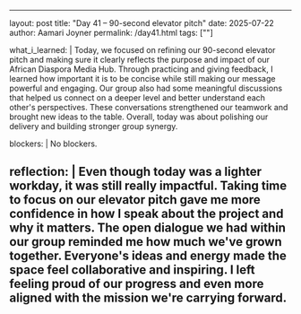 ---
layout: post
title: "Day 41 – 90-second elevator pitch"
date: 2025-07-22
author: Aamari Joyner
permalink: /day41.html
tags: [""]

what_i_learned: |
    Today, we focused on refining our 90-second elevator pitch and making sure it clearly reflects the purpose and impact of our African Diaspora Media Hub. Through practicing and giving feedback, I learned how important it is to be concise while still making our message powerful and engaging. Our group also had some meaningful discussions that helped us connect on a deeper level and better understand each other's perspectives. These conversations strengthened our teamwork and brought new ideas to the table. Overall, today was about polishing our delivery and building stronger group synergy.

blockers: |
    No blockers.

reflection: |
  Even though today was a lighter workday, it was still really impactful. Taking time to focus on our elevator pitch gave me more confidence in how I speak about the project and why it matters. The open dialogue we had within our group reminded me how much we've grown together. Everyone's ideas and energy made the space feel collaborative and inspiring. I left feeling proud of our progress and even more aligned with the mission we're carrying forward.
  ---
